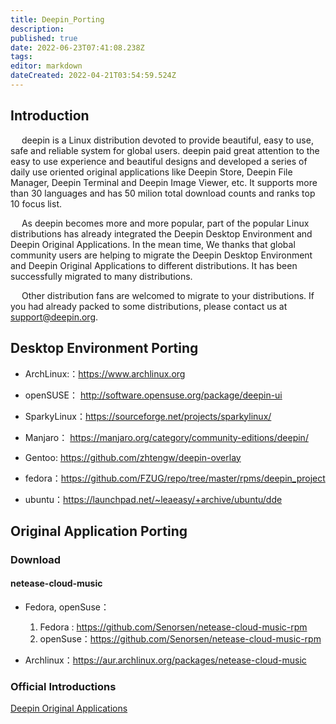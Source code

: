 ```yaml
---
title: Deepin_Porting
description: 
published: true
date: 2022-06-23T07:41:08.238Z
tags: 
editor: markdown
dateCreated: 2022-04-21T03:54:59.524Z
---
```


## Introduction

&emsp; deepin is a Linux distribution devoted to provide beautiful, easy to use, safe and reliable system for global users. deepin paid great attention to the easy to use experience and beautiful designs and developed a series of daily use oriented original applications like Deepin Store, Deepin File Manager, Deepin Terminal and Deepin Image Viewer, etc. It supports more than 30 languages and has 50 milion total download counts and ranks top 10 focus list.

&emsp; As deepin becomes more and more popular, part of the popular Linux distributions has already integrated the Deepin Desktop Environment and Deepin Original Applications. In the mean time, We thanks that global community users are helping to migrate the Deepin Desktop Environment and Deepin Original Applications to different distributions. It has been successfully migrated to many distributions.

&emsp; Other distribution fans are welcomed to migrate to your distributions. If you had already packed to some distributions, please contact us at support@deepin.org.

## Desktop Environment Porting

- ArchLinux:：<https://www.archlinux.org>

- openSUSE： <http://software.opensuse.org/package/deepin-ui>

- SparkyLinux：<https://sourceforge.net/projects/sparkylinux/>

- Manjaro： <https://manjaro.org/category/community-editions/deepin/>

- Gentoo: <https://github.com/zhtengw/deepin-overlay>

- fedora：<https://github.com/FZUG/repo/tree/master/rpms/deepin_project>

- ubuntu：<https://launchpad.net/~leaeasy/+archive/ubuntu/dde>

## Original Application Porting

### Download
#### netease-cloud-music
* Fedora, openSuse：

  1. Fedora : https://github.com/Senorsen/netease-cloud-music-rpm
  2. openSuse：https://github.com/Senorsen/netease-cloud-music-rpm

* Archlinux：https://aur.archlinux.org/packages/netease-cloud-music
  

### Official Introductions

[Deepin Original Applications](https://www.deepin.org/en/original/deepin-installer/)
